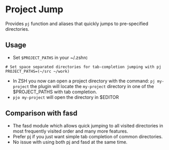 # Project Jump

Provides `pj` function and aliases that quickly jumps to pre-specified directories.

## Usage

  - Set `$PROJECT_PATHS` in your ~/.zshrc

  ```shell
  # Set space separated directories for tab-completion jumping with pj
  PROJECT_PATHS=(~/src ~/work)
  ```

  - In ZSH you now can open a project directory with the command: `pj my-project`
    the plugin will locate the `my-project` directory in one of the $PROJECT_PATHS
    with tab completion.
  - `pjo my-project` will open the directory in $EDITOR

## Comparison with fasd
  - The fasd module which allows quick jumping to all visited directories in most frequently visited order and many more features.
  - Prefer pj if you just want simple tab completion of common directories.
  - No issue with using both pj and fasd at the same time.
